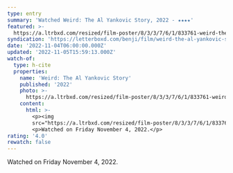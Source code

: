 ```yaml
---
type: entry
summary: 'Watched Weird: The Al Yankovic Story, 2022 - ★★★★'
featured: >-
  https://a.ltrbxd.com/resized/film-poster/8/3/3/7/6/1/833761-weird-the-al-yankovic-story-0-600-0-900-crop.jpg?v=e29de7706f
syndication: 'https://letterboxd.com/benji/film/weird-the-al-yankovic-story-2022/'
date: '2022-11-04T06:00:00.000Z'
updated: '2022-11-05T15:59:13.000Z'
watch-of:
  type: h-cite
  properties:
    name: 'Weird: The Al Yankovic Story'
    published: '2022'
    photo: >-
      https://a.ltrbxd.com/resized/film-poster/8/3/3/7/6/1/833761-weird-the-al-yankovic-story-0-600-0-900-crop.jpg?v=e29de7706f
    content:
      html: >-
        <p><img
        src="https://a.ltrbxd.com/resized/film-poster/8/3/3/7/6/1/833761-weird-the-al-yankovic-story-0-600-0-900-crop.jpg?v=e29de7706f"/></p>
        <p>Watched on Friday November 4, 2022.</p>
rating: '4.0'
rewatch: false
---
```

Watched on Friday November 4, 2022.
